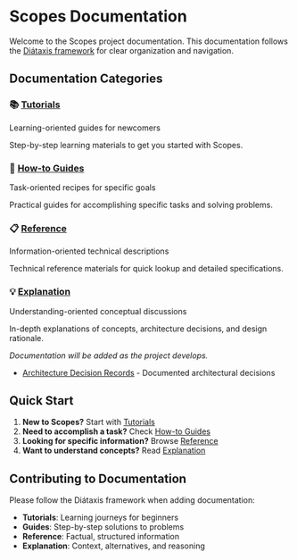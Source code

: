 # Scopes Documentation

Welcome to the Scopes project documentation. This documentation follows the [Diátaxis framework](https://diataxis.fr/) for clear organization and navigation.

## Documentation Categories

### 📚 [Tutorials](./tutorials/)

Learning-oriented guides for newcomers

Step-by-step learning materials to get you started with Scopes.

### 📖 [How-to Guides](./guides/)

Task-oriented recipes for specific goals

Practical guides for accomplishing specific tasks and solving problems.

### 📋 [Reference](./reference/)

Information-oriented technical descriptions

Technical reference materials for quick lookup and detailed specifications.

### 💡 [Explanation](./explanation/)

Understanding-oriented conceptual discussions

In-depth explanations of concepts, architecture decisions, and design rationale.

*Documentation will be added as the project develops.*
- [Architecture Decision Records](./explanation/adr/) - Documented architectural decisions

## Quick Start

1. **New to Scopes?** Start with [Tutorials](./tutorials/)
2. **Need to accomplish a task?** Check [How-to Guides](./guides/)
3. **Looking for specific information?** Browse [Reference](./reference/)
4. **Want to understand concepts?** Read [Explanation](./explanation/)

## Contributing to Documentation

Please follow the Diátaxis framework when adding documentation:

- **Tutorials**: Learning journeys for beginners
- **Guides**: Step-by-step solutions to problems
- **Reference**: Factual, structured information
- **Explanation**: Context, alternatives, and reasoning

